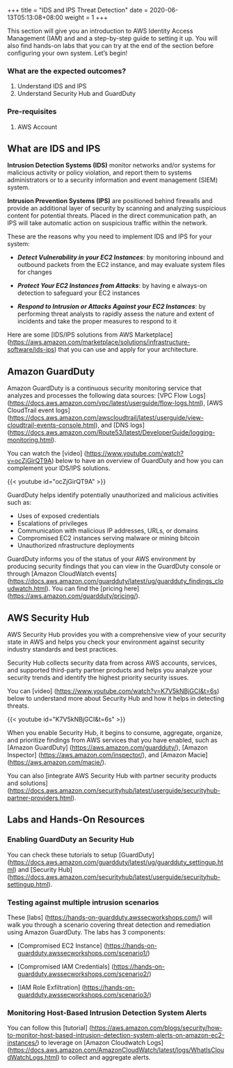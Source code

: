 +++
title = "IDS and IPS Threat Detection"
date =  2020-06-13T05:13:08+08:00
weight = 1
+++

This section will give you an introduction to AWS Identity Access Management (IAM) and and a step-by-step guide to setting it up. You will also find hands-on labs that you can try at the end of the section before configuring your own system. Let’s begin!

### What are the expected outcomes?

1. Understand IDS and IPS
2. Understand Security Hub and GuardDuty

### Pre-requisites

1. AWS Account

## What are IDS and IPS

**Intrusion Detection Systems (IDS)** monitor networks and/or systems for malicious activity or policy violation, and report them to systems administrators or to a security information and event management (SIEM) system. 

**Intrusion Prevention Systems (IPS)** are positioned
behind firewalls and provide an additional layer of security by scanning and analyzing suspicious content for potential threats. Placed in the direct communication path, an IPS will take automatic action on suspicious traffic within the network.

These are the reasons why you need to implement IDS and IPS for your system:

* ***Detect Vulnerability in your EC2 Instances***: by monitoring inbound and outbound packets from the EC2 instance, and may evaluate system files for changes

* ***Protect Your EC2 Instances from Attacks***: by having e always-on detection to safeguard your EC2 instances

* ***Respond to Intrusion or Attacks Against your EC2 Instances***: by performing  threat analysts to rapidly assess the nature and extent of incidents and take the
proper measures to respond to it

Here are some [IDS/IPS solutions from AWS Marketplace] (https://aws.amazon.com/marketplace/solutions/infrastructure-software/ids-ips) that you can use and apply for your architecture.

## Amazon GuardDuty

Amazon GuardDuty is a continuous security monitoring service that analyzes and processes the following data sources: [VPC Flow Logs] (https://docs.aws.amazon.com/vpc/latest/userguide/flow-logs.html), [AWS CloudTrail event logs] (https://docs.aws.amazon.com/awscloudtrail/latest/userguide/view-cloudtrail-events-console.html), and [DNS logs] (https://docs.aws.amazon.com/Route53/latest/DeveloperGuide/logging-monitoring.html).

You can watch the [video] (https://www.youtube.com/watch?v=ocZjGirQT9A) below to have an overview of GuardDuty and how you can complement your IDS/IPS solutions.

{{< youtube id="ocZjGirQT9A" >}}

GuardDuty helps identify potentially unauthorized and malicious activities such as:
- Uses of exposed credentials
- Escalations of privileges
- Communication with malicious IP addresses, URLs, or domains
- Compromised EC2 instances serving malware or mining bitcoin
- Unauthorized nfrastructure deployments

GuardDuty informs you of the status of your AWS environment by producing security findings that you can view in the GuardDuty console or through [Amazon CloudWatch events] (https://docs.aws.amazon.com/guardduty/latest/ug/guardduty_findings_cloudwatch.html). You can find the [pricing here] (https://aws.amazon.com/guardduty/pricing/).

## AWS Security Hub

AWS Security Hub provides you with a comprehensive view of your security state in AWS and helps you check your environment against security industry standards and best practices.

Security Hub collects security data from across AWS accounts, services, and supported third-party partner products and helps you analyze your security trends and identify the highest priority security issues.

You can [video] (https://www.youtube.com/watch?v=K7V5kNBjGCI&t=6s) below to understand more about Security Hub and how it helps in detecting threats.

{{< youtube id="K7V5kNBjGCI&t=6s" >}}

When you enable Security Hub, it begins to consume, aggregate, organize, and prioritize findings from AWS services that you have enabled, such as [Amazon GuardDuty] (https://aws.amazon.com/guardduty/), [Amazon Inspector] (https://aws.amazon.com/inspector/), and [Amazon Macie] (https://aws.amazon.com/macie/). 

You can also [integrate AWS Security Hub with partner security products and solutions] (https://docs.aws.amazon.com/securityhub/latest/userguide/securityhub-partner-providers.html). 

## Labs and Hands-On Resources

### Enabling GuardDuty an Security Hub

You can check these tutorials  to setup [GuardDuty] (https://docs.aws.amazon.com/guardduty/latest/ug/guardduty_settingup.html) and [Security Hub] (https://docs.aws.amazon.com/securityhub/latest/userguide/securityhub-settingup.html).

### Testing against multiple intrusion scenarios

These [labs] (https://hands-on-guardduty.awssecworkshops.com/) will walk you through a scenario covering threat detection and remediation using Amazon GuardDuty. The labs has 3 components:

* [Compromised EC2 Instance] (https://hands-on-guardduty.awssecworkshops.com/scenario1/)

* [Compromised IAM Credentials] (https://hands-on-guardduty.awssecworkshops.com/scenario2/)

* [IAM Role Exfiltration] (https://hands-on-guardduty.awssecworkshops.com/scenario3/)

### Monitoring Host-Based Intrusion Detection System Alerts

You can follow this [tutorial] (https://aws.amazon.com/blogs/security/how-to-monitor-host-based-intrusion-detection-system-alerts-on-amazon-ec2-instances/) to leverage on [Amazon Cloudwatch Logs] (https://docs.aws.amazon.com/AmazonCloudWatch/latest/logs/WhatIsCloudWatchLogs.html) to collect and aggregate alerts.